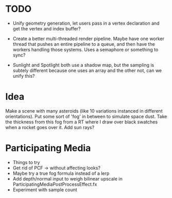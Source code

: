 # TODO

- Unify geometry generation, let users pass in a vertex declaration and get the vertex and index buffer?

- Create a better multi-threaded render pipeline. Maybe have one worker thread that pushes an entire pipeline to a queue, and then have the workers handling those systems. Uses a semaphore or something to sync? 

- Sunlight and Spotlight both use a shadow map, but the sampling is subtely different because one uses an array and the other not, can we unify this?

# Idea

Make a scene with many asteroids (like 10 variations instanced in different orientations). Put some sort of 'fog' in between to simulate space dust. Take the thickness from this fog from a RT where I draw over black swatches when a rocket goes over it. Add sun rays?

# Participating Media
- Things to try
- Get rid of PCF -> without affecting looks?
- Maybe try a true fog formula instead of a lerp
- Add depth/normal input to weigh bilinear upscale in ParticipatingMediaPostProcessEffect.fx
- Experiment with sample count